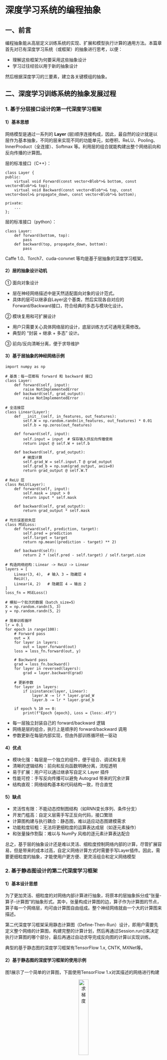 # 深度学习系统的编程抽象

## 一、前言

编程抽象能从高层定义训练系统的实现、扩展和模型执行计算的通用方法。本篇章首先对已有深度学习系统（或框架）的抽象进行思考，以便：
+ 理解这些框架为何要采用这些抽象设计
+ 学习过往经验以用于新的抽象设计

然后根据深度学习的三要素，建立各关键模组的抽象。

## 二、深度学习训练系统的抽象发展过程

### 1. 基于分层接口设计的第一代深度学习框架

#### 1）基本思想
网络模型是通过一系列的 **Layer** (层)顺序连接构成，因此，最自然的设计就是以层作为基本抽象，不同的层来实现不同的功能单元，如卷积、ReLU、Pooling、InnerProduct（全连接）、Softmax 等。利用层的组合就能构建出整个网络前向和反向传播的计算图。

层的标准接口（C++）：

```
class Layer {
public:
    virtual void Forward(const vector<Blob*>& bottom, const vector<Blob*>& top);
    virtual void Backward(const vector<Blob*>& top, const vector<bool>& propagate_down, const vector<Blob*>& bottom);

private:
    ...
};
```

层的标准接口（python）：

```
class Layer:
    def forward(bottom, top):
        pass
    def backward(top, propagate_down, bottom):
        pass
```

Caffe 1.0、Torch7、cuda-convnet 等均是基于层抽象的深度学习框架。

#### 2）层的抽象设计动机

① 面向对象设计
+ 层在神经网络描述中是天然适配面向对象的设计范式。
+ 具体的层可以继承自Layer这个基类，然后实现各自对应的Forward/Backward接口，符合经典的多态与模块化设计。

② 模块复用和可扩展设计
+ 用户只需要关心具体网络层的设计，底层训练方式可通用无需修改。
+ 典型的 “封装 + 继承 + 多态” 设计。

③ 前向/反向清晰分离，便于求导维护

#### 3）基于层抽象的神经网络示例

```
import numpy as np

# 基类：每一层都有 forward 和 backward 接口
class Layer:
    def forward(self, input):
        raise NotImplementedError
    def backward(self, grad_output):
        raise NotImplementedError

# 全连接层
class Linear(Layer):
    def __init__(self, in_features, out_features):
        self.W = np.random.randn(in_features, out_features) * 0.01
        self.b = np.zeros(out_features)
    
    def forward(self, input):
        self.input = input  # 保存输入供反向传播使用
        return input @ self.W + self.b
    
    def backward(self, grad_output):
        # 梯度计算
        self.grad_W = self.input.T @ grad_output
        self.grad_b = np.sum(grad_output, axis=0)
        return grad_output @ self.W.T

# ReLU 层
class ReLU(Layer):
    def forward(self, input):
        self.mask = input > 0
        return input * self.mask
    
    def backward(self, grad_output):
        return grad_output * self.mask

# 均方误差损失层
class MSELoss:
    def forward(self, prediction, target):
        self.pred = prediction
        self.target = target
        return np.mean((prediction - target) ** 2)

    def backward(self):
        return 2 * (self.pred - self.target) / self.target.size

# 构造网络结构：Linear -> ReLU -> Linear
layers = [
    Linear(3, 4),  # 输入 3 → 隐藏层 4
    ReLU(),
    Linear(4, 2)   # 隐藏层 4 → 输出 2
]
loss_fn = MSELoss()

# 模拟一个批次的数据（batch_size=5）
X = np.random.randn(5, 3)
y = np.random.randn(5, 2)

# 简单训练循环
lr = 0.1
for epoch in range(100):
    # Forward pass
    out = X
    for layer in layers:
        out = layer.forward(out)
    loss = loss_fn.forward(out, y)

    # Backward pass
    grad = loss_fn.backward()
    for layer in reversed(layers):
        grad = layer.backward(grad)

    # 更新参数
    for layer in layers:
        if isinstance(layer, Linear):
            layer.W -= lr * layer.grad_W
            layer.b -= lr * layer.grad_b

    if epoch % 10 == 0:
        print(f"Epoch {epoch}, Loss = {loss:.4f}")

```

+ 每一层独立封装自己的 forward/backward 逻辑
+ 网络是层的组合，执行上是顺序的 forward/backward 调用
+ 参数更新在每层内部实现，但由外部训练循环统一驱动

#### 4）优点
+ 模块化强：每层是一个独立的组件，便于组合、调试和复用
+ 清晰的逻辑结构：前向和反向函数明确分离，流程透明
+ 易于扩展：用户可以通过继承写自定义 Layer 插件
+ 性能可控：手写反向传播可以避免 Autograd 带来的冗余计算
+ 结构直观：网络结构基本和代码结构一致，符合直觉


#### 5）缺点
+ 灵活性有限：不能动态控制图结构（如RNN变长序列、条件分支）
+ 开发门槛高：自定义层需手写正反向代码，接口繁琐
+ 计算图构建与执行耦合：静态图，难以适应动态图建模需求
+ 功能粒度较粗：无法将更细粒度的运算表达成层（如逐元素操作）
+ 和张量操作割裂：难以与 NumPy 风格的逐元素计算表达配合

总之，基于层的抽象设计还是难以灵活、细粒度控制网络内部的计算，尽管扩展容易，但是带来的成本过高，自定义网络计算方式时需要手写Layer插件。因此，需要更细粒度的抽象，才能使用户更方便、更灵活组合和定义网络模型

### 2. 基于静态图设计的第二代深度学习框架

#### 1）基本设计思想
为了更加灵活、细粒度的对网络内部计算进行抽象，将原本的层抽象拆分成“张量-算子-计算图”的抽象形式。其中，张量构成计算图的边，算子作为计算图的节点，算子每一个网络层，均可由计算图自由组成。整个神经网络就由一个大的计算图来描述。

第二代深度学习框架采用静态计算图（Define-Then-Run）设计，即用户需要先定义整个网络的计算图，构建完整的计算计划，然后再通过Session.run()来决定执行计算图的哪个部分，最后再通过自动求导完成反向图的计算以实现训练。

典型的基于静态图的深度学习框架有TensorFlow 1.x, CNTK, MXNet等。

#### 2）基于静态图的深度学习框架的使用示例

图1展示了一个简单的计算图，下面使用TensorFlow 1.x对其描述的网络进行构建
<p align="center">
  <img src="../img/CG_EX.png" alt="求梯度" width="25%">
</p>
<p align="center"><b>图 1：</b> 一个简单的计算图示例</p>

```
import tensorflow as tf
v1 = tf.Variable()
v2 = tf.exp(v1)
v3 = v2 + 1
v4 = v2 * v3
sess = tf.Session()
value4 = sess.run(v4, feed_dict={v1: numpy.array([1])})
```

上述计算图也可以只表示部分子图，例如到 $v_3$ :

```
value3 = sess.run(v3, feed_dict={v1: numpy.array([1])})
```

#### 3）优点
+ 图是全局的、静态的，利于全局优化（如常量折叠、内存分配优化、编译为 XLA）。
+ 易于跨平台部署（如转为 .pb 文件）

#### 4）缺点
+ 构建模式类似编译型语言，必须完全建完图才能执行，不符合python的执行方式
+ 不利于调试：图构建与执行分离，出错信息少
+ 不适合动态模型和大模型（如 Transformer with varying length）

### 3. 基于动态图的第三代深度学习框架

#### 1）基本设计思想
为了便于动态模型和大模型的训练，希望计算图在前向执行过程中即时构建，这样可以方便更精细的控制流，并在中途对网络进行调试和改写。因此，第三代深度学习框架采用动态图（Define-by-Run）来定义网络模型，并配合Autograd，记录每个操作构成的动态图，用于反向传播。

典型的基于动态图的深度学习框架有PyTorch, TensorFlow 2.x（Eager）, JAX等

#### 2）示例
依然以图1为例，采用PyTorch对其计算图描述的网络进行构建
```
import torch

v1 = torch.Tensor([1])
v2 = torch.exp(v1)
v3 = v2 + 1
v4 = v2 * v3
```

由于是动态图，在每行代码执行过程中即完成了图的构建，因此，每行代码执行完就可以立即获得结果。更重要的是，可给模型加入更精细化控制的条件分支：

```
if v4.numpy() > 0.5:
    v5 = v4 * 2
else:
    v5 = v4
v5.backward()
```

#### 3）优点
| 优点               | 解释                                                                        |
| ---------------- | ------------------------------------------------------------------------- |
| **1. 灵活性极高**     | 计算图是运行时构建，天然支持复杂条件分支、循环、递归，写法与 Python 原生一致，适合 Transformer、RNN、条件生成模型等动态结构 |
| **2. 即写即跑，直观易用** | 没有“先定义图后执行”，更符合 Python 的命令式思维，像普通 NumPy 代码一样                              |
| **3. 调试友好**      | 可以逐行打印、用 Python 原生调试器单步调试，出错信息直接指向源代码，易定位                                 |
| **4. 自然的控制流支持**  | 不需要额外的控制流原语（如 `tf.cond` / `tf.while_loop`），直接用 Python `if` / `for`        |
| **5. 易于原型开发与实验** | 研究者快速迭代模型、验证新想法，无需考虑静态图的编译限制                                              |

#### 4）缺点
| 缺点                  | 解释                                                                      |
| ------------------- | ----------------------------------------------------------------------- |
| **1. 不利于全局图优化**     | 每次前向执行都会生成不同的图，难以对整个模型做静态分析（如操作融合、内存复用、跨层算子合并），导致潜在执行效率比静态图低            |
| **2. 部署/推理效率相对较低**  | 由于图是临时构建的，很难像静态图一样导出为高度优化的中间表示，且在移动端/嵌入式部署时开销较大                         |
| **3. 运行时开销更大**      | 需要在执行时动态记录操作和依赖关系，有额外的元数据和调度开销                                          |
| **4. 跨平台/后端编译支持复杂** | 如果要针对特定硬件（如 TPU、FPGA）做 Ahead-of-Time 编译，需要额外的 tracing/JIT 机制来将动态图捕获成静态图 |
| **5. 需要额外机制保证一致性**  | 同一个模型不同输入下的控制流可能不同，静态优化器或保存导出的推理模型时，需要保证所有路径一致性，增加了复杂度                  |


### 4. 小结
对比深度学习框架的对神经网络抽象方式的发展不难发现，“张量 + 算子（operator） + 计算图” 其实就是后续框架对“层”抽象的进一步通用化和细粒度化。

**层被分解为更细粒度的“张量 + 算子”**，层与层之间的关系则通过“计算图”来实现表达。

不同的神经网络层 ≈ 模块化的子图（Module = Subgraph），**一段由张量和算子组成的可重用子图**。

| 特性   | 层（Layer）   | 张量+算子+计算图   |
| ---- | ---------- | ----------- |
| 抽象层级 | 粗粒度，像积木块   | 细粒度，可任意组合   |
| 扩展性  | 新层要手写前向/后向 | 新算子可组合或自动求导 |
| 灵活性  | 适合固定结构     | 适合复杂动态结构    |
| 自动求导 | 通常不自动      | 基于算子自动构建反向图 |

采用更细粒度的抽象，能够：
+ 更灵活表达
    * 不需要每个新操作都写一个 Layer 类。
    * 动态控制流下可以即时拼接算子，构成任意复杂子图。

+ 自动求导，实现更大规模的网络模型
    * 对算子自动注册梯度规则，不再要求层手动实现反向。
    * 节省重复代码，降低出错率。

+ 图级优化可能性
    * 可以对算子做内联、融合、内存优化（如 XLA、TorchInductor）。
    * 张量运算组合可以映射到多种硬件（CPU/GPU/TPU）。

总之，现代框架的抽象：
层 = 张量 + 一组算子 + 参数封装 + 前向函数
网络 = 层（或算子）在计算图中的组合

要设计自己的训练框架，推荐从“张量 + 算子 + 计算图”开始，层只作上层封装抽象（如模块），这样既灵活又可维护。